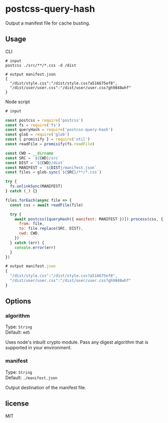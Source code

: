 # postcss-query-hash
Output a manifest file for cache busting.

## Usage

CLI
```
# input 
postcss ./src/**/*.css -d /dist

# output manifest.json
{
  "/dist/style.css":"/dist/style.css?a516675ef8",
  "/dist/user/user.css":"/dist/user/user.css?gh9848whf"
}
```
Node script

```javascript
# input

const postcss = require('postcss')
const fs = require('fs')
const queryHash = require('postcss-query-hash')
const glob = require('glob')
const { promisify } = require('util')
const readFile = promisify(fs.readFile)

const CWD = __dirname
const SRC = `${CWD}/src`
const DIST = `${CWD}/dist`
const MANIFEST = `${DIST}/manifest.json`
const files = glob.sync(`${SRC}/**/*.css`)

try {
  fs.unlinkSync(MANIFEST)
} catch (_) {}

files.forEach(async file => {
  const css = await readFile(file)

  try {
    await postcss([queryHash({ manifest: MANIFEST })]).process(css, {
      from: file,
      to: file.replace(SRC, DIST),
      cwd: CWD,
    })
  } catch (err) {
    console.error(err)
  }
})

# output manifest.json
{
  "/dist/style.css":"/dist/style.css?a516675ef8",
  "/dist/user/user.css":"/dist/user/user.css?gh9848whf"
}
```

## Options
### algorithm
Type: `String`  
Default: `md5`  

Uses node's inbuilt crypto module. Pass any digest algorithm that is supported in your environment.

### manifest
Type: `String`  
Default: `./manifest.json`

Output destination of the manifest file.

## license
MIT
